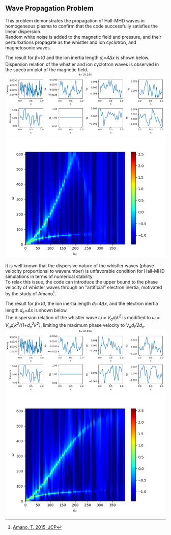 ## Wave Propagation Problem
This problem demonstrates the propagation of Hall-MHD waves in homogeneous plasma to confirm that the code successfully satisfies the linear dispersion.<br>
Random white noise is added to the magnetic field and pressure, and their perturbations propagate as the whistler and ion cyclotron,  and magnetosonic waves.

The result for *&beta;=10* and the ion inertia length *d<sub>i</sub>=4&Delta;x* is shown below.<br>
Dispersion relation of the whistler and ion cyclotron waves is observed in the spectrum plot of the magnetic field.
![Wave profile for beta=10](../../imgs/h-wave/wave_b1e+1.png)
![Spectrum of by for beta=10](../../imgs/h-wave/wk_by_b1e+1.png)

It is well known that the dispersive nature of the whistler waves (phase velocity proportional to wavenumber) is unfavorable condition for Hall-MHD simulations in terms of numerical stability.<br>
To relax this issue, the code can introduce the upper bound to the phase velocity of whistler waves through an "artificial" electron inertia, motivated by the study of Amano[^1].<br>

The result for *&beta;=10*, the ion inertia length *d<sub>i</sub>=4&Delta;x*, and the electron inertia length *d<sub>e</sub>=&Delta;x* is shown below.<br>
The dispersion relation of the whistler wave *&omega; = V<sub>a</sub>d<sub>i</sub>k<sup>2</sup>* is modified to *&omega; = V<sub>a</sub>d<sub>i</sub>k<sup>2</sup>/(1+d<sub>e</sub><sup>2</sup>k<sup>2</sup>)*, limiting the maximum phase velocity to *V<sub>a</sub>d<sub>i</sub>/2d<sub>e</sub>*.
![Wave profile for beta=10](../../imgs/h-wave/wave_b1e+1_e.png)
![Spectrum of by for beta=10](../../imgs/h-wave/wk_by_b1e+1_e.png)

[^1]: [Amano, T. 2015, JCP](https://www.sciencedirect.com/science/article/abs/pii/S0021999115004805?via%3Dihub)
